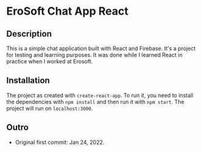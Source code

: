 # EroSoft Chat App React

## Description

This is a simple chat application built with React and Firebase. It's a project for testing and learning purposes. It was done while I learned React in practice when I worked at Erosoft.

## Installation

The project as created with `create-react-app`. To run it, you need to install the dependencies with `npm install` and then run it with `npm start`. The project will run on `localhost:3000`.

## Outro

- Original first commit: Jan 24, 2022.
